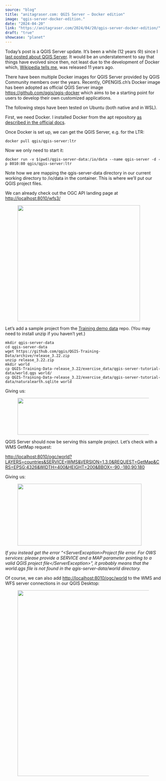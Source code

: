 ```yaml
---
source: "blog"
title: "anitagraser.com: QGIS Server — Docker edition"
image: "qgis-server-docker-edition."
date: "2024-04-20"
link: "https://anitagraser.com/2024/04/20/qgis-server-docker-edition/"
draft: "true"
showcase: "planet"
---
```


<p>Today&#8217;s post is a QGIS Server update. It&#8217;s been a while (12 years <img alt="😵" class="wp-smiley" src="https://s0.wp.com/wp-content/mu-plugins/wpcom-smileys/twemoji/2/72x72/1f635.png" style="height: 1em;" />) since I  <a href="https://anitagraser.com/2012/03/30/qgis-server-on-ubuntu-step-by-step/">last posted about QGIS Server</a>. It would be an understatement to say that things have evolved since then, not least due to the development of Docker which, <a href="https://en.wikipedia.org/wiki/Docker_(software)">Wikipedia tells me</a>, was released 11 years ago. </p>



<p>There have been multiple Docker images for QGIS Server provided by QGIS Community members over the years. Recently, OPENGIS.ch&#8217;s Docker image has been adopted as official QGIS Server image <a href="https://github.com/qgis/qgis-docker">https://github.com/qgis/qgis-docker</a> which aims to be a starting point for users to develop their own customized applications.</p>



<p>The following steps have been tested on Ubuntu (both native and in WSL). </p>



<p>First, we need Docker. I installed Docker from the apt repository <a href="https://docs.docker.com/engine/install/ubuntu/#install-using-the-repository">as described in the official docs</a>. </p>



<p>Once Docker is set up, we can get the QGIS Server, e.g. for the LTR: </p>



<pre class="wp-block-code"><code>docker pull qgis/qgis-server:ltr</code></pre>



<p>Now we only need to start it:</p>



<pre class="wp-block-code"><code>docker run -v $(pwd)/qgis-server-data:/io/data --name qgis-server -d -p 8010:80 qgis/qgis-server:ltr</code></pre>



<p>Note how we are mapping the qgis-server-data directory in our current working directory to /io/data in the container. This is where we&#8217;ll put our QGIS project files.</p>



<p>We can already check out the OGC API landing page at <a href="http://localhost:8010/wfs3/" rel="nofollow">http://localhost:8010/wfs3/</a></p>



<figure class="wp-block-image size-large"><img alt="" class="wp-image-8858" height="375" src="https://underdark.files.wordpress.com/2024/04/image-1.png?w=395" width="395" /></figure>



<p>Let’s add a sample project from the <a href="https://github.com/qgis/QGIS-Training-Data/">Training demo data</a> repo. (You may need to install unzip if you haven&#8217;t yet.)</p>



<pre class="wp-block-code" id="codecell3"><code>mkdir qgis-server-data
cd qgis-server-data
wget https://github.com/qgis/QGIS-Training-Data/archive/release_3.22.zip
unzip release_3.22.zip
mkdir world
cp QGIS-Training-Data-release_3.22/exercise_data/qgis-server-tutorial-data/world.qgs world/
cp QGIS-Training-Data-release_3.22/exercise_data/qgis-server-tutorial-data/naturalearth.sqlite world</code></pre>



<p>Giving us:</p>



<figure class="wp-block-image size-large"><img alt="" class="wp-image-8860" height="119" src="https://underdark.files.wordpress.com/2024/04/image-2.png?w=538" width="538" /></figure>



<p>QGIS Server should now be serving this sample project. Let&#8217;s check with a WMS GetMap request:</p>



<p><a href="http://localhost:8010/ogc/world?LAYERS=countries&#038;SERVICE=WMS&#038;VERSION=1.3.0&#038;REQUEST=GetMap&#038;CRS=EPSG:4326&#038;WIDTH=400&#038;HEIGHT=200&#038;BBOX=-90,-180,90,180" rel="nofollow">http://localhost:8010/ogc/world?LAYERS=countries&#038;SERVICE=WMS&#038;VERSION=1.3.0&#038;REQUEST=GetMap&#038;CRS=EPSG:4326&#038;WIDTH=400&#038;HEIGHT=200&#038;BBOX=-90,-180,90,180</a></p>



<p>Giving us: </p>



<figure class="wp-block-image size-large"><img alt="" class="wp-image-8861" height="200" src="https://underdark.files.wordpress.com/2024/04/image-3.png?w=400" width="400" /></figure>



<p><em>If you instead get the error &#8220;&lt;ServerException&gt;Project file error. For OWS services: please provide a SERVICE and a MAP parameter pointing to a valid QGIS project file&lt;/ServerException&gt;&#8221;, it probably means that the world.qgs file is not found in the qgis-server-data/world directory. </em></p>



<p>Of course, we can also add <a href="http://localhost:8010/ogc/world">http://localhost:8010/ogc/world</a> to the WMS and WFS server connections in our QGIS Desktop: </p>



<figure class="wp-block-image size-large"><a href="https://underdark.files.wordpress.com/2024/04/image-4.png"><img alt="" class="wp-image-8863" height="600" src="https://underdark.files.wordpress.com/2024/04/image-4.png?w=1024" width="1024" /></a></figure>
